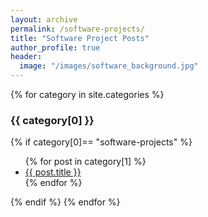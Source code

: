 ```yaml
---
layout: archive
permalink: /software-projects/
title: "Software Project Posts"
author_profile: true
header:
  image: "/images/software_background.jpg"
---
```


{% for category in site.categories %}
  <h3>{{ category[0] }}</h3>
  {% if category[0]== "software-projects" %}
    <ul>
      {% for post in category[1] %}
        <li><a href="{{ post.url }}">{{ post.title }}</a></li>
      {% endfor %}
    </ul>
  {% endif %}
{% endfor %}
